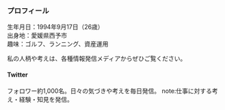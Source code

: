 ### プロフィール

生年月日：1994年9月17日（26歳）  
出身地：愛媛県西予市  
趣味：ゴルフ、ランニング、資産運用

私の人柄や考えは、各種情報発信メディアからぜひご覧ください。  

#### Twitter  
フォロワー約1,000名。日々の気づきや考えを毎日発信。 note:仕事に対する考え・経験・知見を発信。
